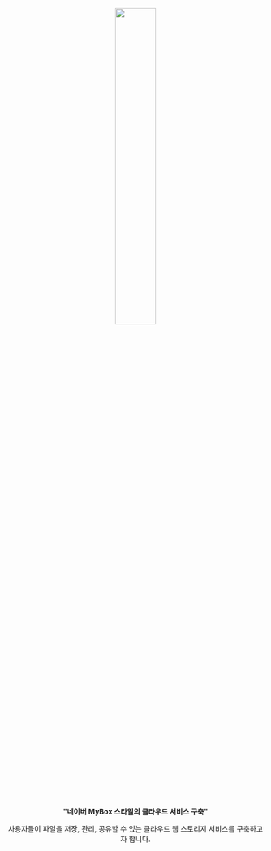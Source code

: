 <p align="center"><img src="https://github.com/jaeyeonme/numble-mybox-server/blob/main/image.png?raw=true" width="40%"></p>

<div align = "center" > 
  <b> "네이버 MyBox 스타일의 클라우드 서비스 구축" </b>
  <p/>
  <p> 사용자들이 파일을 저장, 관리, 공유할 수 있는 클라우드 웹 스토리지 서비스를 구축하고자 합니다. </p>
</div>

<br>
<br>
